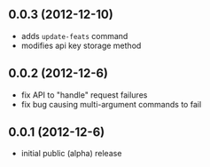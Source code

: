 ## 0.0.3 (2012-12-10)

* adds `update-feats` command
* modifies api key storage method

## 0.0.2 (2012-12-6)

* fix API to "handle" request failures
* fix bug causing multi-argument commands to fail

## 0.0.1 (2012-12-6)

* initial public (alpha) release
